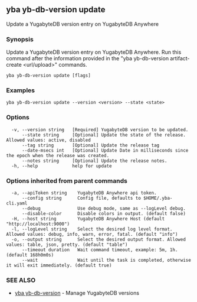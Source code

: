 ## yba yb-db-version update

Update a YugabyteDB version entry on YugabyteDB Anywhere

### Synopsis

Update a YugabyteDB version entry on YugabyteDB Anywhere. Run this command after the information provided in the "yba yb-db-version artifact-create <url/upload>" commands.

```
yba yb-db-version update [flags]
```

### Examples

```
yba yb-db-version update --version <version> --state <state>
```

### Options

```
  -v, --version string   [Required] YugabyteDB version to be updated.
      --state string     [Optional] Update the state of the release. Allowed values: active, disabled
      --tag string       [Optional] Update the release tag
      --date-msecs int   [Optional] Update Date in milliseconds since the epoch when the release was created.
      --notes string     [Optional] Update the release notes.
  -h, --help             help for update
```

### Options inherited from parent commands

```
  -a, --apiToken string    YugabyteDB Anywhere api token.
      --config string      Config file, defaults to $HOME/.yba-cli.yaml
      --debug              Use debug mode, same as --logLevel debug.
      --disable-color      Disable colors in output. (default false)
  -H, --host string        YugabyteDB Anywhere Host (default "http://localhost:9000")
  -l, --logLevel string    Select the desired log level format. Allowed values: debug, info, warn, error, fatal. (default "info")
  -o, --output string      Select the desired output format. Allowed values: table, json, pretty. (default "table")
      --timeout duration   Wait command timeout, example: 5m, 1h. (default 168h0m0s)
      --wait               Wait until the task is completed, otherwise it will exit immediately. (default true)
```

### SEE ALSO

* [yba yb-db-version](yba_yb-db-version.md)	 - Manage YugabyteDB versions

